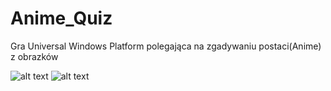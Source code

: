 # Anime_Quiz

Gra Universal Windows Platform polegająca na zgadywaniu postaci(Anime) z obrazków

![alt text](http://i.imgur.com/TKBUihE.png)
![alt text](http://i.imgur.com/7ejZglR.png)
